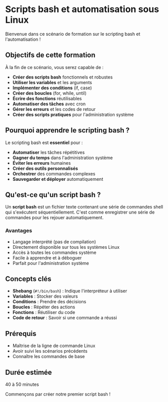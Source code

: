 # Scripts bash et automatisation sous Linux

Bienvenue dans ce scénario de formation sur le scripting bash et l'automatisation !

## Objectifs de cette formation

À la fin de ce scénario, vous serez capable de :

- **Créer des scripts bash** fonctionnels et robustes
- **Utiliser les variables** et les arguments
- **Implémenter des conditions** (if, case)
- **Créer des boucles** (for, while, until)
- **Écrire des fonctions** réutilisables
- **Automatiser des tâches** avec cron
- **Gérer les erreurs** et les codes de retour
- **Créer des scripts pratiques** pour l'administration système

## Pourquoi apprendre le scripting bash ?

Le scripting bash est **essentiel** pour :

- **Automatiser** les tâches répétitives
- **Gagner du temps** dans l'administration système
- **Éviter les erreurs** humaines
- **Créer des outils personnalisés**
- **Orchestrer** des commandes complexes
- **Sauvegarder et déployer** automatiquement

## Qu'est-ce qu'un script bash ?

Un **script bash** est un fichier texte contenant une série de commandes shell qui s'exécutent séquentiellement. C'est comme enregistrer une série de commandes pour les rejouer automatiquement.

### Avantages

- Langage interprété (pas de compilation)
- Directement disponible sur tous les systèmes Linux
- Accès à toutes les commandes système
- Facile à apprendre et à déboguer
- Parfait pour l'administration système

## Concepts clés

- **Shebang** (`#!/bin/bash`) : Indique l'interpréteur à utiliser
- **Variables** : Stocker des valeurs
- **Conditions** : Prendre des décisions
- **Boucles** : Répéter des actions
- **Fonctions** : Réutiliser du code
- **Code de retour** : Savoir si une commande a réussi

## Prérequis

- Maîtrise de la ligne de commande Linux
- Avoir suivi les scénarios précédents
- Connaître les commandes de base

## Durée estimée

40 à 50 minutes

Commençons par créer notre premier script bash !
